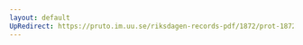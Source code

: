 ```yaml
---
layout: default
UpRedirect: https://pruto.im.uu.se/riksdagen-records-pdf/1872/prot-1872--fk--309.pdf
---
```


